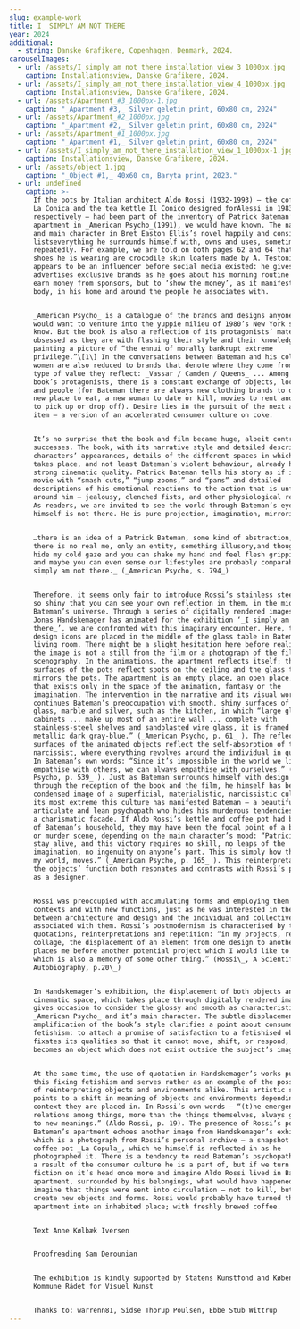 ```yaml
---
slug: example-work
title: I  SIMPLY AM NOT THERE
year: 2024
additional:
  - string: Danske Grafikere, Copenhagen, Denmark, 2024.
carouselImages:
  - url: /assets/I_simply_am_not_there_installation_view_3_1000px.jpg
    caption: Installationsview, Danske Grafikere, 2024.
  - url: /assets/I_simply_am_not_there_installation_view_4_1000px.jpg
    caption: Installationsview, Danske Grafikere, 2024.
  - url: /assets/Apartment_#3_1000px-1.jpg
    caption: "_Apartment #3,_ Silver geletin print, 60x80 cm, 2024"
  - url: /assets/Apartment_#2_1000px.jpg
    caption: "_Apartment #2,_ Silver geletin print, 60x80 cm, 2024"
  - url: /assets/Apartment_#1_1000px.jpg
    caption: "_Apartment #1,_ Silver geletin print, 60x80 cm, 2024"
  - url: /assets/I_simply_am_not_there_installation_view_1_1000px-1.jpg
    caption: Installationsview, Danske Grafikere, 2024.
  - url: /assets/object_1.jpg
    caption: "_Object #1,_ 40x60 cm, Baryta print, 2023."
  - url: undefined
    caption: >-
      If the pots by Italian architect Aldo Rossi (1932-1993) – the coffee pot
      La Conica and the tea kettle Il Conico designed forAlessi in 1983 and 1986
      respectively – had been part of the inventory of Patrick Bateman’s
      apartment in _American Psycho_(1991), we would have known. The narrator
      and main character in Bret Easton Ellis’s novel happily and consistently
      listseverything he surrounds himself with, owns and uses, sometimes
      repeatedly. For example, we are told on both pages 62 and 64 that the
      shoes he is wearing are crocodile skin loafers made by A. Testoni. Bateman
      appears to be an influencer before social media existed: he gives tips and
      advertises exclusive brands as he goes about his morning routine – not to
      earn money from sponsors, but to ‘show the money’, as it manifests on his
      body, in his home and around the people he associates with.


      _American Psycho_ is a catalogue of the brands and designs anyone who
      would want to venture into the yuppie milieu of 1980’s New York should
      know. But the book is also a reflection of its protagonists’ materialism-
      obsessed as they are with flashing their style and their knowledge of it,
      painting a picture of “the ennui of morally bankrupt extreme
      privilege.”\[1\] In the conversations between Bateman and his colleagues,
      women are also reduced to brands that denote where they come from and what
      type of value they reflect: _Vassar / Camden / Queens_ ... Among the
      book’s protagonists, there is a constant exchange of objects, locations
      and people (for Bateman there are always new clothing brands to desire, a
      new place to eat, a new woman to date or kill, movies to rent and clothes
      to pick up or drop off). Desire lies in the pursuit of the next and newest
      item – a version of an accelerated consumer culture on coke.


      It’s no surprise that the book and film became huge, albeit controversial,
      successes. The book, with its narrative style and detailed descriptions of
      characters’ appearances, details of the different spaces in which action
      takes place, and not least Bateman’s violent behaviour, already has a
      strong cinematic quality. Patrick Bateman tells his story as if it were a
      movie with “smash cuts,” “jump zooms,” and “pans” and detailed
      descriptions of his emotional reactions to the action that is unfolding
      around him – jealousy, clenched fists, and other physiological reactions.
      As readers, we are invited to see the world through Bateman’s eyes, but he
      himself is not there. He is pure projection, imagination, mirroring:


      …there is an idea of a Patrick Bateman, some kind of abstraction, but
      there is no real me, only an entity, something illusory,and though I can
      hide my cold gaze and you can shake my hand and feel flesh gripping yours
      and maybe you can even sense our lifestyles are probably comparable: _I
      simply am not there._ (_American Psycho, s. 794_)


      Therefore, it seems only fair to introduce Rossi’s stainless steel pots,
      so shiny that you can see your own reflection in them, in the middle of
      Bateman’s universe. Through a series of digitally rendered images that
      Jonas Handskemager has animated for the exhibition ‘_I simply am not
      there_’, we are confronted with this imaginary encounter. Here, the two
      design icons are placed in the middle of the glass table in Bateman’s
      living room. There might be a slight hesitation here before realising that
      the image is not a still from the film or a photograph of the film’s
      scenography. In the animations, the apartment reflects itself; the
      surfaces of the pots reflect spots on the ceiling and the glass tabletop
      mirrors the pots. The apartment is an empty place, an open place, a place
      that exists only in the space of the animation, fantasy or the
      imagination. The intervention in the narrative and its visual world
      continues Bateman’s preoccupation with smooth, shiny surfaces of steel,
      glass, marble and silver, such as the kitchen, in which “large glass-front
      cabinets ... make up most of an entire wall ... complete with
      stainless-steel shelves and sandblasted wire glass, it is framed in a
      metallic dark gray-blue.” (_American Psycho, p. 61_ ). The reflecting
      surfaces of the animated objects reflect the self-absorption of the
      narcissist, where everything revolves around the individual in question.
      In Bateman’s own words: “Since it’s impossible in the world we live in to
      empathise with others, we can always empathise with ourselves.” (_American
      Psycho, p. 539_ ). Just as Bateman surrounds himself with design icons,
      through the reception of the book and the film, he himself has become a
      condensed image of a superficial, materialistic, narcissistic culture. At
      its most extreme this culture has manifested Bateman – a beautiful,
      articulate and lean psychopath who hides his murderous tendencies beneath
      a charismatic facade. If Aldo Rossi’s kettle and coffee pot had been part
      of Bateman’s household, they may have been the focal point of a breakfast
      or murder scene, depending on the main character’s mood: “Patricia will
      stay alive, and this victory requires no skill, no leaps of the
      imagination, no ingenuity on anyone’s part. This is simply how the world,
      my world, moves.” (_American Psycho, p. 165_ ). This reinterpretation of
      the objects’ function both resonates and contrasts with Rossi’s position
      as a designer.


      Rossi was preoccupied with accumulating forms and employing them in new
      contexts and with new functions, just as he was interested in the meeting
      between architecture and design and the individual and collective memories
      associated with them. Rossi’s postmodernism is characterised by the use of
      quotations, reinterpretations and repetition: “in my projects, repetition,
      collage, the displacement of an element from one design to another, always
      places me before another potential project which I would like to do but
      which is also a memory of some other thing.” (Rossi\_, A Scientific
      Autobiography, p.20\_)


      In Handskemager’s exhibition, the displacement of both objects and
      cinematic space, which takes place through digitally rendered images,
      gives occasion to consider the glossy and smooth as characteristic of
      _American Psycho_ and it’s main character. The subtle displacement and
      amplification of the book’s style clarifies a point about consumer
      fetishism: to attach a promise of satisfaction to a fetishised object, one
      fixates its qualities so that it cannot move, shift, or respond; it
      becomes an object which does not exist outside the subject’s imagination.


      At the same time, the use of quotation in Handskemager’s works punctuates
      this fixing fetishism and serves rather as an example of the possibility
      of reinterpreting objects and environments alike. This artistic strategy
      points to a shift in meaning of objects and environments depending on the
      context they are placed in. In Rossi’s own words – “(t)he emergence of
      relations among things, more than the things themselves, always gives rise
      to new meanings.” (Aldo Rossi, p. 19). The presence of Rossi’s pots in
      Bateman’s apartment echoes another image from Handskemager’s exhibition
      which is a photograph from Rossi’s personal archive – a snapshot of his
      coffee pot _La Copula_, which he himself is reflected in as he
      photographed it. There is a tendency to read Bateman’s psychopathology as
      a result of the consumer culture he is a part of, but if we turn the
      fiction on it’s head once more and imagine Aldo Rossi lived in Bateman’s
      apartment, surrounded by his belongings, what would have happened? We can
      imagine that things were sent into circulation – not to kill, but to
      create new objects and forms. Rossi would probably have turned the
      apartment into an inhabited place; with freshly brewed coffee.


      Text Anne Kølbæk Iversen


      Proofreading Sam Derounian


      The exhibition is kindly supported by Statens Kunstfond and Københavns
      Kommune Rådet for Visuel Kunst


      Thanks to: warrenn81, Sidse Thorup Poulsen, Ebbe Stub Wittrup
---
```

